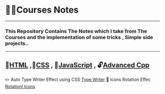 # 🔎📝Courses Notes
-------------------------------------------------------------
### This Repository Contains <b font-><strong>The Notes</strong></b> which I take from The Courses and the implementation of some tricks , Simple side projects..
----------------------------
 📌[HTML](https://github.com/AbdallahHemdan/Courses-Notes/tree/master/HTML) ,📏[CSS](https://github.com/AbdallahHemdan/Courses-Notes/tree/master/CSS) , 🔑[JavaScript](https://github.com/AbdallahHemdan/Courses-Notes/tree/master/JavaScript) , 🔓[Advanced Cpp](https://github.com/AbdallahHemdan/Courses-Notes/tree/master/Advanced%20C%2B%2B)
------------------------ 
 ✏️ Auto Type Writer Effect using CSS [Type Writer](https://github.com/AbdallahHemdan/Courses-Notes/tree/master/Type%20Writer)
 🔄 Icons Rotation Effec [Rotationl Icons](https://github.com/AbdallahHemdan/Courses-Notes/tree/master/Rotational%20Icons) 
